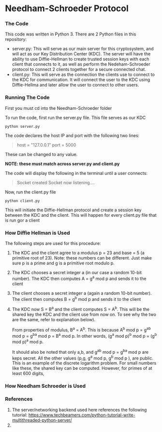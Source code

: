 # Needham-Schroeder Protocol

### The Code

This code was written in Python 3. There are 2 Python files in this repository:

* server.py: This will serve as our main server for this cryptosystem, and will act as our Key Distribution Center (KDC). The server will have the ability to use Diffie-Hellman to create trusted session keys with each client that connects to it, as well as perform the Nedeham-Schroeder protocol to connect 2 clients together for a secure connected chat.
* client.py: This will serve as the connection the clients use to connect to the KDC for communication. It will connect the user to the KDC using Diffie-Hellma and later allow the user to connect to other users.

### Running The Code

First you must cd into the Needham-Schroeder folder

To run the code, first run the server.py file. This file serves as our KDC

```
python server.py
```

The code declares the host IP and port with the following two lines:

> host = "127.0.0.1"
> port = 5000

These can be changed to any value.

**NOTE: these must match across server.py and client.py**

The code will display the following in the terminal until a user connects:

> Socket created
> Socket now listening....

Now, run the client.py file

```
python client.py
```

This will initiate the Diffie-Hellman protocol and create a session key between the KDC and the client. This will happen for every client.py file that is run gor a client

### How Diffie Hellman is Used

The following steps are used for this procedure:

1. The KDC and the client agree to a modulus p = 23 and base = 5 (a primitive root of 23). Note: these numbers can be different. Just make sure p is a prime and g is a primitive root modulo p.

2. The KDC chooses a secret integer a (in our case a random 10-bit number). The KDC then computes A = g<sup>a</sup> mod p and sends it to the client

3. The client chooses a secret integer a (again a random 10-bit number). The client then computes B = g<sup>b</sup> mod p and sends it to the client

4. The KDC now S = B<sup>a</sup> and the client computes S = A<sup>b</sup>. This will be the shared key the KDC and the client use from now on. To see why the two are the same, refer to explanation below).



   From properties of modulus, B<sup>a</sup> = A<sup>b</sup>. This is because A<sup>b</sup> mod p = g<sup>ab</sup> mod p = g<sup>ba</sup> mod p = B<sup>a</sup> mod p. In other words, (g<sup>a</sup>  mod p)<sup>b</sup> mod p = (g<sup>b</sup>  mod p)<sup>a</sup> mod p.

   It should also be noted that only a,b, and g<sup>ab</sup> mod p = g<sup>ba</sup> mod p are keps secret. All the other values (p,g, g<sup>a</sup> mod p, g<sup>b</sup> mod p ), are public. This is an example of the discrete logarithm problem. For small numbers like these, the shared key can be computed. However, for primes of at least 600 digits,

### How Needham Schroeder is Used



### References

1. The server/networking backend used here references the following tutorial: https://www.techbeamers.com/python-tutorial-write-multithreaded-python-server/
2. 
